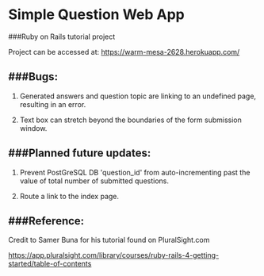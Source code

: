 Simple Question Web App
===

###Ruby on Rails tutorial project 

Project can be accessed at: https://warm-mesa-2628.herokuapp.com/

###Bugs:
-------
1. Generated answers and question topic are linking to an undefined page, resulting in an error.

2. Text box can stretch beyond the boundaries of the form submission window. 



###Planned future updates:
-------
1. Prevent PostGreSQL DB 'question_id' from auto-incrementing past the value of total number of submitted questions. 


2. Route a link to the index page.


###Reference:
---------
Credit to Samer Buna for his tutorial found on PluralSight.com
  
https://app.pluralsight.com/library/courses/ruby-rails-4-getting-started/table-of-contents


